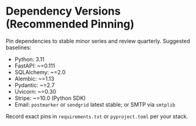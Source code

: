 # Dependency Versions (Recommended Pinning)

Pin dependencies to stable minor series and review quarterly. Suggested baselines:

- Python: 3.11
- FastAPI: ~=0.111
- SQLAlchemy: ~=2.0
- Alembic: ~=1.13
- Pydantic: ~=2.7
- Uvicorn: ~=0.30
- Stripe: ~=10.0 (Python SDK)
- Email: `postmarker` or `sendgrid` latest stable; or SMTP via `smtplib`

Record exact pins in `requirements.txt` or `pyproject.toml` per your stack.

